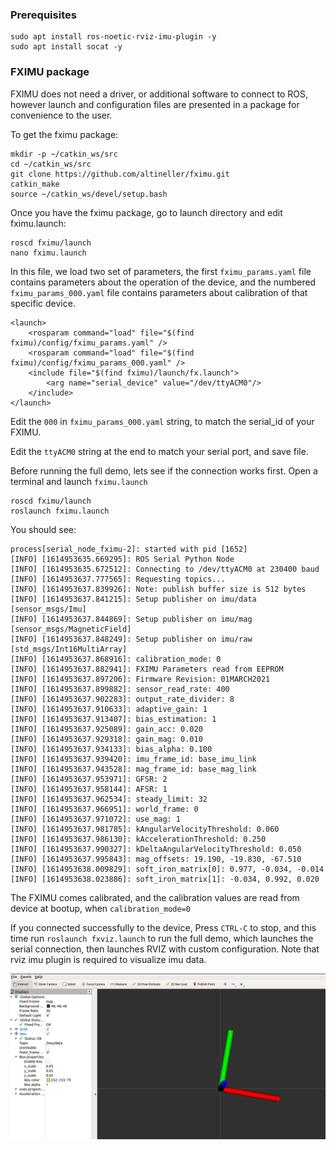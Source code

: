 ### Prerequisites

```		
sudo apt install ros-noetic-rviz-imu-plugin -y  
sudo apt install socat -y  
```

### FXIMU package

FXIMU does not need a driver, or additional software to connect to ROS, however launch and configuration files are presented in a package for convenience to the user. 

To get the fximu package:

```
mkdir -p ~/catkin_ws/src
cd ~/catkin_ws/src
git clone https://github.com/altineller/fximu.git
catkin_make
source ~/catkin_ws/devel/setup.bash
```

Once you have the fximu package, go to launch directory and edit fximu.launch:

```
roscd fximu/launch
nano fximu.launch
```

In this file, we load two set of parameters, the first `fximu_params.yaml` file contains parameters about the operation of the device, and the numbered `fximu_params_000.yaml` file contains parameters about calibration of that specific device.

```
<launch>
    <rosparam command="load" file="$(find fximu)/config/fximu_params.yaml" />
    <rosparam command="load" file="$(find fximu)/config/fximu_params_000.yaml" />
    <include file="$(find fximu)/launch/fx.launch">
        <arg name="serial_device" value="/dev/ttyACM0"/>
    </include>
</launch>
```

Edit the `000` in `fximu_params_000.yaml` string, to match the serial_id of your FXIMU.

Edit the `ttyACM0` string at the end to match your serial port, and save file.

Before running the full demo, lets see if the connection works first. Open a terminal and launch `fximu.launch`

```
roscd fximu/launch
roslaunch fximu.launch
```  

You should see:

```console
process[serial_node_fximu-2]: started with pid [1652]
[INFO] [1614953635.669295]: ROS Serial Python Node
[INFO] [1614953635.672512]: Connecting to /dev/ttyACM0 at 230400 baud
[INFO] [1614953637.777565]: Requesting topics...
[INFO] [1614953637.839926]: Note: publish buffer size is 512 bytes
[INFO] [1614953637.841215]: Setup publisher on imu/data [sensor_msgs/Imu]
[INFO] [1614953637.844869]: Setup publisher on imu/mag [sensor_msgs/MagneticField]
[INFO] [1614953637.848249]: Setup publisher on imu/raw [std_msgs/Int16MultiArray]
[INFO] [1614953637.868916]: calibration_mode: 0
[INFO] [1614953637.882941]: FXIMU Parameters read from EEPROM
[INFO] [1614953637.897206]: Firmware Revision: 01MARCH2021
[INFO] [1614953637.899882]: sensor_read_rate: 400
[INFO] [1614953637.902283]: output_rate_divider: 8
[INFO] [1614953637.910633]: adaptive_gain: 1
[INFO] [1614953637.913407]: bias_estimation: 1
[INFO] [1614953637.925089]: gain_acc: 0.020
[INFO] [1614953637.929318]: gain_mag: 0.010
[INFO] [1614953637.934133]: bias_alpha: 0.100
[INFO] [1614953637.939420]: imu_frame_id: base_imu_link
[INFO] [1614953637.943528]: mag_frame_id: base_mag_link
[INFO] [1614953637.953971]: GFSR: 2
[INFO] [1614953637.958144]: AFSR: 1
[INFO] [1614953637.962534]: steady_limit: 32
[INFO] [1614953637.966951]: world_frame: 0
[INFO] [1614953637.971072]: use_mag: 1
[INFO] [1614953637.981785]: kAngularVelocityThreshold: 0.060
[INFO] [1614953637.986130]: kAccelerationThreshold: 0.250
[INFO] [1614953637.990327]: kDeltaAngularVelocityThreshold: 0.050
[INFO] [1614953637.995843]: mag_offsets: 19.190, -19.830, -67.510
[INFO] [1614953638.009829]: soft_iron_matrix[0]: 0.977, -0.034, -0.014
[INFO] [1614953638.023886]: soft_iron_matrix[1]: -0.034, 0.992, 0.020
```

The FXIMU comes calibrated, and the calibration values are read from device at bootup, when `calibration_mode=0`

If you connected successfully to the device, Press `CTRL-C` to stop, and this time run `roslaunch fxviz.launch` to run the full demo, which launches the serial connection, then launches RVIZ with custom configuration. Note that rviz imu plugin is required to visualize imu data.

![rviz](https://raw.githubusercontent.com/rosrider/fximu_doc/main/img/rviz.png)
